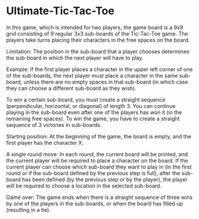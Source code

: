 # Ultimate-Tic-Tac-Toe

In this game, which is intended for two players, the game board is a 9x9 grid consisting of 9 regular 3x3 sub-boards of the Tic-Tac-Toe game.
The players take turns placing their characters in the free spaces on the board.

Limitation:
The position in the sub-board that a player chooses determines the sub-board in which the next player will have to play.

Example:
	If the first player places a character in the upper left corner of one of the sub-boards, the next player must place a character in the same sub-board,
	unless there are no empty spaces in that sub-board (in which case they can choose a different sub-board as they wish).

To win a certain sub-board, you must create a straight sequence (perpendicular, horizontal, or diagonal) of length 3. You can continue playing
in the sub-board even after one of the players has won it (in the remaining free spaces).
To win the game, you have to create a straight sequence of 3 victories in sub-boards.

Starting position:
At the beginning of the game, the board is empty, and the first player has the character X.

A single round move:
In each round, the current board will be printed, and the current player will be required to place a character on the board.
If the current player can choose which sub-board they want to play in (in the first round or if the sub-board defined by the previous step is full),
after the sub-board has been defined (by the previous step or by the player), the player will be required to choose a location in the selected sub-board.

Game over:
The game ends when there is a straight sequence of three wins by one of the players in the sub-boards, or when
the board has filled up (resulting in a tie).
